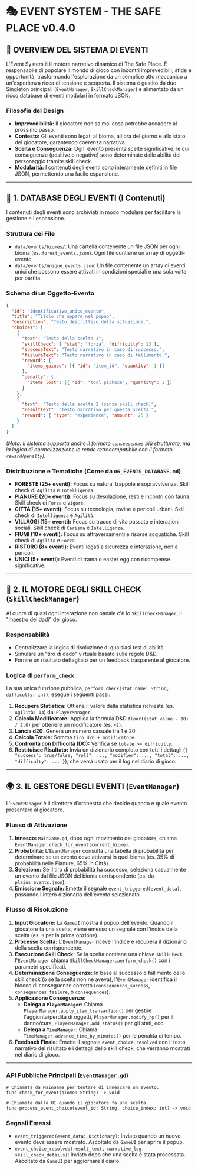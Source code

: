 # 🎭 EVENT SYSTEM - THE SAFE PLACE v0.4.0

## 🎯 **OVERVIEW DEL SISTEMA DI EVENTI**

L'Event System è il motore narrativo dinamico di The Safe Place. È responsabile di popolare il mondo di gioco con incontri imprevedibili, sfide e opportunità, trasformando l'esplorazione da un semplice atto meccanico a un'esperienza ricca di tensione e scoperta. Il sistema è gestito da due Singleton principali (`EventManager`, `SkillCheckManager`) e alimentato da un ricco database di eventi modulari in formato JSON.

### **Filosofia del Design**
- **Imprevedibilità:** Il giocatore non sa mai cosa potrebbe accadere al prossimo passo.
- **Contesto:** Gli eventi sono legati al bioma, all'ora del giorno e allo stato del giocatore, garantendo coerenza narrativa.
- **Scelta e Conseguenza:** Ogni evento presenta scelte significative, le cui conseguenze (positive o negative) sono determinate dalle abilità del personaggio tramite skill check.
- **Modularità:** I contenuti degli eventi sono interamente definiti in file JSON, permettendo una facile espansione.

---

## 📄 **1. DATABASE DEGLI EVENTI (I Contenuti)**

I contenuti degli eventi sono archiviati in modo modulare per facilitare la gestione e l'espansione.

### **Struttura dei File**
*   `data/events/biomes/`: Una cartella contenente un file JSON per ogni bioma (es. `forest_events.json`). Ogni file contiene un array di oggetti-evento.
*   `data/events/unique_events.json`: Un file contenente un array di eventi unici che possono essere attivati in condizioni speciali e una sola volta per partita.

### **Schema di un Oggetto-Evento**
```json
{
  "id": "identificativo_unico_evento",
  "title": "Titolo che appare nel popup",
  "description": "Testo descrittivo della situazione.",
  "choices": [
    {
      "text": "Testo della scelta 1",
      "skillCheck": { "stat": "forza", "difficulty": 13 },
      "successText": "Testo narrativo in caso di successo.",
      "failureText": "Testo narrativo in caso di fallimento.",
      "reward": {
        "items_gained": [{ "id": "item_id", "quantity": 1 }]
      },
      "penalty": {
        "items_lost": [{ "id": "tool_pickaxe", "quantity": 1 }]
      }
    },
    {
      "text": "Testo della scelta 2 (senza skill check)",
      "resultText": "Testo narrativo per questa scelta.",
      "reward": { "type": "experience", "amount": 25 }
    }
  ]
}
```
*(Nota: Il sistema supporta anche il formato `consequences` più strutturato, ma la logica di normalizzazione lo rende retrocompatibile con il formato `reward`/`penalty`).*

### **Distribuzione e Tematiche (Come da `06_EVENTS_DATABASE.md`)**
*   **FORESTE (25+ eventi):** Focus su natura, trappole e sopravvivenza. Skill check di `Agilità` e `Intelligenza`.
*   **PIANURE (20+ eventi):** Focus su desolazione, resti e incontri con fauna. Skill check di `Forza` e `Vigore`.
*   **CITTÀ (15+ eventi):** Focus su tecnologia, rovine e pericoli urbani. Skill check di `Intelligenza` e `Agilità`.
*   **VILLAGGI (15+ eventi):** Focus su tracce di vita passata e interazioni sociali. Skill check di `Carisma` e `Intelligenza`.
*   **FIUMI (10+ eventi):** Focus su attraversamenti e risorse acquatiche. Skill check di `Agilità` e `Forza`.
*   **RISTORO (8+ eventi):** Eventi legati a sicurezza e interazione, non a pericoli.
*   **UNICI (5+ eventi):** Eventi di trama o easter egg con ricompense significative.

---

## 🎲 **2. IL MOTORE DEGLI SKILL CHECK (`SkillCheckManager`)**

Al cuore di quasi ogni interazione non banale c'è lo `SkillCheckManager`, il "maestro dei dadi" del gioco.

### **Responsabilità**
*   Centralizzare la logica di risoluzione di qualsiasi test di abilità.
*   Simulare un "tiro di dado" virtuale basato sulle regole D&D.
*   Fornire un risultato dettagliato per un feedback trasparente al giocatore.

### **Logica di `perform_check`**
La sua unica funzione pubblica, `perform_check(stat_name: String, difficulty: int)`, esegue i seguenti passi:
1.  **Recupera Statistica:** Ottiene il valore della statistica richiesta (es. `Agilità: 14`) dal `PlayerManager`.
2.  **Calcola Modificatore:** Applica la formula D&D `floor((stat_value - 10) / 2.0)` per ottenere un modificatore (es. `+2`).
3.  **Lancia d20:** Genera un numero casuale tra 1 e 20.
4.  **Calcola Totale:** Somma `tiro_d20 + modificatore`.
5.  **Confronta con Difficoltà (DC):** Verifica se `totale >= difficulty`.
6.  **Restituisce Risultato:** Invia un dizionario completo con tutti i dettagli (`{ "success": true/false, "roll": ..., "modifier": ..., "total": ..., "difficulty": ... }`), che verrà usato per il log nel diario di gioco.

---

## 🌍 **3. IL GESTORE DEGLI EVENTI (`EventManager`)**

L'`EventManager` è il direttore d'orchestra che decide quando e quale evento presentare al giocatore.

### **Flusso di Attivazione**
1.  **Innesco:** `MainGame.gd`, dopo ogni movimento del giocatore, chiama `EventManager.check_for_event(current_biome)`.
2.  **Probabilità:** L'`EventManager` consulta una tabella di probabilità per determinare se un evento deve attivarsi in quel bioma (es. 35% di probabilità nelle Pianure, 65% in Città).
3.  **Selezione:** Se il tiro di probabilità ha successo, seleziona casualmente un evento dal file JSON del bioma corrispondente (es. da `plains_events.json`).
4.  **Emissione Segnale:** Emette il segnale `event_triggered(event_data)`, passando l'intero dizionario dell'evento selezionato.

### **Flusso di Risoluzione**
1.  **Input Giocatore:** La `GameUI` mostra il popup dell'evento. Quando il giocatore fa una scelta, viene emesso un segnale con l'indice della scelta (es. `0` per la prima opzione).
2.  **Processo Scelta:** L'`EventManager` riceve l'indice e recupera il dizionario della scelta corrispondente.
3.  **Esecuzione Skill Check:** Se la scelta contiene una chiave `skillCheck`, l'`EventManager` chiama `SkillCheckManager.perform_check()` con i parametri specificati.
4.  **Determinazione Conseguenze:** In base al successo o fallimento dello skill check (o se la scelta non ne aveva), l'`EventManager` identifica il blocco di conseguenze corretto (`consequences_success`, `consequences_failure`, o `consequences`).
5.  **Applicazione Conseguenze:**
    *   **Delega a `PlayerManager`:** Chiama `PlayerManager.apply_item_transaction()` per gestire l'aggiunta/perdita di oggetti, `PlayerManager.modify_hp()` per il danno/cura, `PlayerManager.add_status()` per gli stati, ecc.
    *   **Delega a `TimeManager`:** Chiama `TimeManager.advance_time_by_minutes()` per le penalità di tempo.
6.  **Feedback Finale:** Emette il segnale `event_choice_resolved` con il testo narrativo del risultato e i dettagli dello skill check, che verranno mostrati nel diario di gioco.

---

### **API Pubbliche Principali (`EventManager.gd`)**
```gdscript
# Chiamata da MainGame per tentare di innescare un evento.
func check_for_event(biome: String) -> void

# Chiamata dalla UI quando il giocatore fa una scelta.
func process_event_choice(event_id: String, choice_index: int) -> void
```

### **Segnali Emessi**
*   `event_triggered(event_data: Dictionary)`: Inviato quando un nuovo evento deve essere mostrato. Ascoltato da `GameUI` per aprire il popup.
*   `event_choice_resolved(result_text, narrative_log, skill_check_details)`: Inviato dopo che una scelta è stata processata. Ascoltato da `GameUI` per aggiornare il diario.
